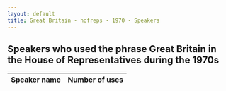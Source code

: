 ```yaml
---
layout: default
title: Great Britain - hofreps - 1970 - Speakers
---
```

## Speakers who used the phrase **Great Britain** in the House of Representatives during the 1970s

| Speaker name | Number of uses |
|--------------|----------------|

